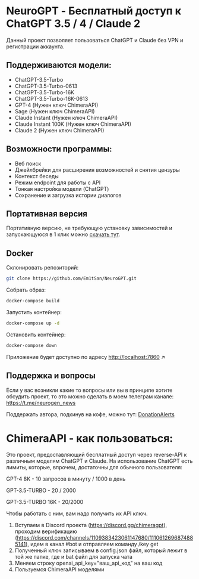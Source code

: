 # NeuroGPT - Бесплатный доступ к ChatGPT 3.5 / 4 / Claude 2

Данный проект позволяет пользоваться ChatGPT и Claude без VPN и регистрации аккаунта. 

## Поддерживаются модели:

- ChatGPT-3.5-Turbo
- ChatGPT-3.5-Turbo-0613
- ChatGPT-3.5-Turbo-16K
- ChatGPT-3.5-Turbo-16K-0613
- GPT-4 (Нужен ключ ChimeraAPI)
- Sage (Нужен ключ ChimeraAPI)
- Claude Instant (Нужен ключ ChimeraAPI)
- Claude Instant 100K (Нужен ключ ChimeraAPI)
- Claude 2 (Нужен ключ ChimeraAPI)

## Возможности программы:

- Веб поиск
- Джейлбрейки для расширения возможностей и снятия цензуры
- Контекст беседы
- Режим endpoint для работы с API
- Тонкая настройка модели (ChatGPT)
- Сохранение и загрузка истории диалогов

## Портативная версия

Портативную версию, не требующую установку зависимостей и запускающуюся в 1 клик можно [скачать тут](https://github.com/Em1tSan/NeuroGPT/releases/download/v1.0.0/NeuroGPT-Portable.v1.0.7z). 

## Docker

Склонировать репозиторий:

```bash
git clone https://github.com/Em1tSan/NeuroGPT.git
```

Собрать образ:

```bash
docker-compose build
```

Запустить контейнер:

```bash
docker-compose up -d
```

Остановить контейнер:

```bash
docker-compose down
```

Приложение будет доступно по адресу <http://localhost:7860> ↗

## Поддержка и вопросы

Если у вас возникли какие то вопросы или вы в принципе хотите обсудить проект, то это можно сделать в моем телеграм канале: https://t.me/neurogen_news

Поддержать автора, подкинув на кофе, можно тут: [DonationAlerts](https://www.donationalerts.com/r/em1t)

# ChimeraAPI - как пользоваться:

Это проект, предоставляющий бесплатный доступ через reverse-API к различным моделям ChatGPT и Claude. 
На использование ChatGPT есть лимиты, которые, впрочем, достаточны для обычного пользователя:

GPT-4 8K - 10 запросов в минуту / 1000 в день

GPT-3.5-TURBO - 20 / 2000

GPT-3.5-TURBO 16K - 20/2000

Чтобы работать с ним, вам надо получить их API ключ.
1) Вступаем в Discord проекта (https://discord.gg/chimeragpt), проходим верификацию (https://discord.com/channels/1109383423061147680/1110612696874885141), идем в канал #bot и отправляем команду /key get
2) Полученный ключ записываем в config.json файл, который лежит в той же папке, где и bat файл для запуска чата
3) Меняем строку openai_api_key="ваш_api_код" на ваш код
4) Пользуемся ChimeraAPI моделями
